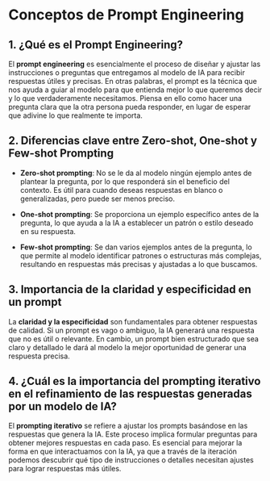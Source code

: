 # Conceptos de Prompt Engineering

## 1. ¿Qué es el Prompt Engineering?

El **prompt engineering** es esencialmente el proceso de diseñar y ajustar las instrucciones o preguntas que entregamos al modelo de IA para recibir respuestas útiles y precisas. En otras palabras, el prompt es la técnica que nos ayuda a guiar al modelo para que entienda mejor lo que queremos decir y lo que verdaderamente necesitamos. Piensa en ello como hacer una pregunta clara que la otra persona pueda responder, en lugar de esperar que adivine lo que realmente te importa.

## 2. Diferencias clave entre Zero-shot, One-shot y Few-shot Prompting

- **Zero-shot prompting**: No se le da al modelo ningún ejemplo antes de plantear la pregunta, por lo que responderá sin el beneficio del contexto. Es útil para cuando deseas respuestas en blanco o generalizadas, pero puede ser menos preciso.

- **One-shot prompting**: Se proporciona un ejemplo específico antes de la pregunta, lo que ayuda a la IA a establecer un patrón o estilo deseado en su respuesta.

- **Few-shot prompting**: Se dan varios ejemplos antes de la pregunta, lo que permite al modelo identificar patrones o estructuras más complejas, resultando en respuestas más precisas y ajustadas a lo que buscamos.

## 3. Importancia de la claridad y especificidad en un prompt

La **claridad y la especificidad** son fundamentales para obtener respuestas de calidad. Si un prompt es vago o ambiguo, la IA generará una respuesta que no es útil o relevante. En cambio, un prompt bien estructurado que sea claro y detallado le dará al modelo la mejor oportunidad de generar una respuesta precisa.

## 4. ¿Cuál es la importancia del prompting iterativo en el refinamiento de las respuestas generadas por un modelo de IA?

El **prompting iterativo** se refiere a ajustar los prompts basándose en las respuestas que genera la IA. Este proceso implica formular preguntas para obtener mejores respuestas en cada paso. Es esencial para mejorar la forma en que interactuamos con la IA, ya que a través de la iteración podemos descubrir qué tipo de instrucciones o detalles necesitan ajustes para lograr respuestas más útiles.
